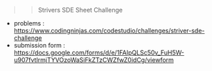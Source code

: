>>Strivers SDE Sheet Challenge

- problems : https://www.codingninjas.com/codestudio/challenges/striver-sde-challenge
- submission form : https://docs.google.com/forms/d/e/1FAIpQLSc50v_FuH5W-u907fvtIrmjTYVOzoWaSiFkZTzCWZfwZ0idCg/viewform